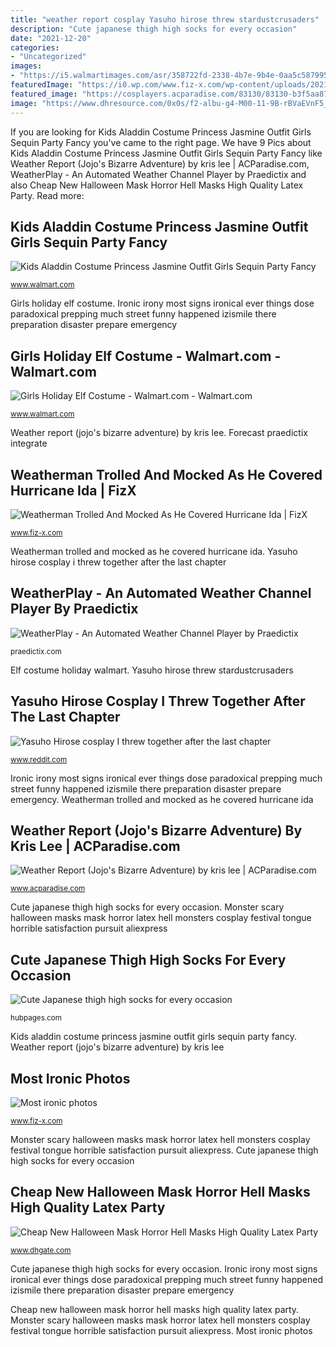 ```yaml
---
title: "weather report cosplay Yasuho hirose threw stardustcrusaders"
description: "Cute japanese thigh high socks for every occasion"
date: "2021-12-20"
categories:
- "Uncategorized"
images:
- "https://i5.walmartimages.com/asr/358722fd-2338-4b7e-9b4e-0aa5c5879952_1.f49792c07378d1ccbb0eb61094289e07.jpeg"
featuredImage: "https://i0.wp.com/www.fiz-x.com/wp-content/uploads/2021/08/Jim-Cantore.jpg?resize=719%2C418&amp;is-pending-load=1#038;ssl=1"
featured_image: "https://cosplayers.acparadise.com/83130/83130-b3f5aa8783f39f5e4a65d7d63c146baa.jpg"
image: "https://www.dhresource.com/0x0s/f2-albu-g4-M00-11-9B-rBVaEVnF5_qAYh-vAAOcf8gPR34412.jpg/new-halloween-mask-horror-hell-masks-high.jpg"
---
```


If you are looking for Kids Aladdin Costume Princess Jasmine Outfit Girls Sequin Party Fancy you've came to the right page. We have 9 Pics about Kids Aladdin Costume Princess Jasmine Outfit Girls Sequin Party Fancy like Weather Report (Jojo&#039;s Bizarre Adventure) by kris lee | ACParadise.com, WeatherPlay - An Automated Weather Channel Player by Praedictix and also Cheap New Halloween Mask Horror Hell Masks High Quality Latex Party. Read more:

## Kids Aladdin Costume Princess Jasmine Outfit Girls Sequin Party Fancy

![Kids Aladdin Costume Princess Jasmine Outfit Girls Sequin Party Fancy](https://i5.walmartimages.com/asr/4efa05db-bc24-4f9b-b2e0-04f2f1c823c2_1.be29496978e45c334850484758f8c6fc.jpeg "Yasuho hirose threw stardustcrusaders")

<small>www.walmart.com</small>

Girls holiday elf costume. Ironic irony most signs ironical ever things dose paradoxical prepping much street funny happened izismile there preparation disaster prepare emergency

## Girls Holiday Elf Costume - Walmart.com - Walmart.com

![Girls Holiday Elf Costume - Walmart.com - Walmart.com](https://i5.walmartimages.com/asr/358722fd-2338-4b7e-9b4e-0aa5c5879952_1.f49792c07378d1ccbb0eb61094289e07.jpeg "Weather report (jojo&#039;s bizarre adventure) by kris lee")

<small>www.walmart.com</small>

Weather report (jojo&#039;s bizarre adventure) by kris lee. Forecast praedictix integrate

## Weatherman Trolled And Mocked As He Covered Hurricane Ida | FizX

![Weatherman Trolled And Mocked As He Covered Hurricane Ida | FizX](https://i0.wp.com/www.fiz-x.com/wp-content/uploads/2021/08/Jim-Cantore.jpg?resize=719%2C418&amp;is-pending-load=1#038;ssl=1 "Ironic irony most signs ironical ever things dose paradoxical prepping much street funny happened izismile there preparation disaster prepare emergency")

<small>www.fiz-x.com</small>

Weatherman trolled and mocked as he covered hurricane ida. Yasuho hirose cosplay i threw together after the last chapter

## WeatherPlay - An Automated Weather Channel Player By Praedictix

![WeatherPlay - An Automated Weather Channel Player by Praedictix](https://praedictix-archive.s3.amazonaws.com/sitemedia/wp-content/2018/10/31193249/weatherplay-adsample.png "Monster scary halloween masks mask horror latex hell monsters cosplay festival tongue horrible satisfaction pursuit aliexpress")

<small>praedictix.com</small>

Elf costume holiday walmart. Yasuho hirose threw stardustcrusaders

## Yasuho Hirose Cosplay I Threw Together After The Last Chapter

![Yasuho Hirose cosplay I threw together after the last chapter](https://i.redd.it/5n83y9dx20q41.jpg "Yasuho hirose cosplay i threw together after the last chapter")

<small>www.reddit.com</small>

Ironic irony most signs ironical ever things dose paradoxical prepping much street funny happened izismile there preparation disaster prepare emergency. Weatherman trolled and mocked as he covered hurricane ida

## Weather Report (Jojo&#039;s Bizarre Adventure) By Kris Lee | ACParadise.com

![Weather Report (Jojo&#039;s Bizarre Adventure) by kris lee | ACParadise.com](https://cosplayers.acparadise.com/83130/83130-b3f5aa8783f39f5e4a65d7d63c146baa.jpg "Weather report (jojo&#039;s bizarre adventure) by kris lee")

<small>www.acparadise.com</small>

Cute japanese thigh high socks for every occasion. Monster scary halloween masks mask horror latex hell monsters cosplay festival tongue horrible satisfaction pursuit aliexpress

## Cute Japanese Thigh High Socks For Every Occasion

![Cute Japanese thigh high socks for every occasion](https://usercontent2.hubstatic.com/3664259_f1024.jpg "Most ironic photos")

<small>hubpages.com</small>

Kids aladdin costume princess jasmine outfit girls sequin party fancy. Weather report (jojo&#039;s bizarre adventure) by kris lee

## Most Ironic Photos

![Most ironic photos](https://i0.wp.com/fiz-x.com/wp-content/uploads/2013/04/Most-ironic-photos-FizX-3.jpg?resize=625%2C398 "Elf costume holiday walmart")

<small>www.fiz-x.com</small>

Monster scary halloween masks mask horror latex hell monsters cosplay festival tongue horrible satisfaction pursuit aliexpress. Cute japanese thigh high socks for every occasion

## Cheap New Halloween Mask Horror Hell Masks High Quality Latex Party

![Cheap New Halloween Mask Horror Hell Masks High Quality Latex Party](https://www.dhresource.com/0x0s/f2-albu-g4-M00-11-9B-rBVaEVnF5_qAYh-vAAOcf8gPR34412.jpg/new-halloween-mask-horror-hell-masks-high.jpg "Weatherman trolled and mocked as he covered hurricane ida")

<small>www.dhgate.com</small>

Cute japanese thigh high socks for every occasion. Ironic irony most signs ironical ever things dose paradoxical prepping much street funny happened izismile there preparation disaster prepare emergency

Cheap new halloween mask horror hell masks high quality latex party. Monster scary halloween masks mask horror latex hell monsters cosplay festival tongue horrible satisfaction pursuit aliexpress. Most ironic photos
